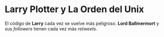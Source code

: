# Larry Plotter y La Orden del Unix

El código de **Larry** cada vez se vuelve más peligroso.
**Lord Ballmermort** y sus *followers* tienen cada vez más *retweets*.
